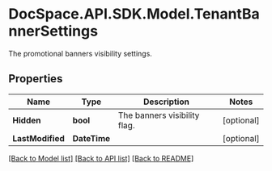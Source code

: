 # DocSpace.API.SDK.Model.TenantBannerSettings
The promotional banners visibility settings.

## Properties

Name | Type | Description | Notes
------------ | ------------- | ------------- | -------------
**Hidden** | **bool** | The banners visibility flag. | [optional] 
**LastModified** | **DateTime** |  | [optional] 

[[Back to Model list]](../README.md#documentation-for-models) [[Back to API list]](../README.md#documentation-for-api-endpoints) [[Back to README]](../README.md)

